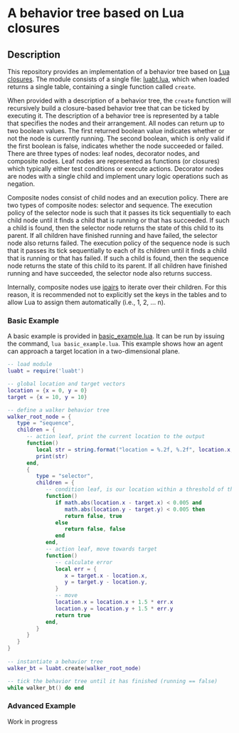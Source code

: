 # A behavior tree based on Lua closures

## Description
This repository provides an implementation of a behavior tree based on [Lua closures](https://www.lua.org/pil/6.1.html). The module consists of a single file: [luabt.lua](luabt.lua), which when loaded returns a single table, containing a single function called `create`.

When provided with a description of a behavior tree, the `create` function will recursively build a closure-based behavior tree that can be ticked by executing it. The description of a behavior tree is represented by a table that specifies the nodes and their arrangement. All nodes can return up to two boolean values. The first returned boolean value indicates whether or not the node is currently running. The second boolean, which is only valid if the first boolean is false, indicates whether the node succeeded or failed. There are three types of nodes: leaf nodes, decorator nodes, and composite nodes. Leaf nodes are represented as functions (or closures) which typically either test conditions or execute actions. Decorator nodes are nodes with a single child and implement unary logic operations such as negation. 

Composite nodes consist of child nodes and an execution policy. There are two types of composite nodes: selector and sequence. The execution policy of the selector node is such that it passes its tick sequentially to each child node until it finds a child that is running or that has succeeded. If such a child is found, then the selector node returns the state of this child to its parent. If all children have finished running and have failed, the selector node also returns failed. The execution policy of the sequence node is such that it passes its tick sequentially to each of its children until it finds a child that is running or that has failed. If such a child is found, then the sequence node returns the state of this child to its parent. If all children have finished running and have succeeded, the selector node also returns success.

Internally, composite nodes use [ipairs](https://pgl.yoyo.org/luai/i/ipairs) to iterate over their children. For this reason, it is recommended not to explicitly set the keys in the tables and to allow Lua to assign them automatically (i.e., 1, 2, ... n).

### Basic Example
A basic example is provided in [basic_example.lua](basic_example.lua). It can be run by issuing the command, `lua basic_example.lua`. This example shows how an agent can approach a target location in a two-dimensional plane.

```lua
-- load module
luabt = require('luabt')

-- global location and target vectors
location = {x = 0, y = 0}
target = {x = 10, y = 10}

-- define a walker behavior tree
walker_root_node = {
   type = "sequence",
   children = {
      -- action leaf, print the current location to the output
      function()
         local str = string.format("location = %.2f, %.2f", location.x, location.y)
         print(str)
      end,
      {
         type = "selector",
         children = {
            -- condition leaf, is our location within a threshold of the target?
            function()
               if math.abs(location.x - target.x) < 0.005 and 
                  math.abs(location.y - target.y) < 0.005 then
                  return false, true
               else
                  return false, false
               end
            end,
            -- action leaf, move towards target
            function()
               -- calculate error
               local err = {
                  x = target.x - location.x,
                  y = target.y - location.y,
               }
               -- move
               location.x = location.x + 1.5 * err.x
               location.y = location.y + 1.5 * err.y
               return true
            end,
         }
      }
   }
}
 
-- instantiate a behavior tree
walker_bt = luabt.create(walker_root_node)

-- tick the behavior tree until it has finished (running == false)
while walker_bt() do end
```

### Advanced Example
Work in progress

